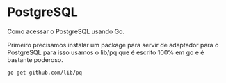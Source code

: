 
# PostgreSQL

Como acessar o PostgreSQL usando Go.

Primeiro precisamos instalar um package para servir de adaptador para o PostgreSQL para isso usamos o lib/pq que é escrito 100% em go e é bastante poderoso. 

```
go get github.com/lib/pq
```



